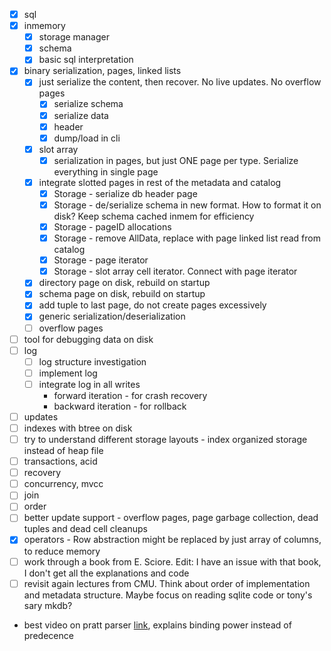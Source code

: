 * [x] sql
* [x] inmemory
    * [x] storage manager
    * [x] schema
    * [x] basic sql interpretation
* [x] binary serialization, pages, linked lists
    * [x] just serialize the content, then recover. No live updates. No overflow pages
        * [x] serialize schema
        * [x] serialize data
        * [x] header
        * [x] dump/load in cli
    * [x] slot array
        * [x] serialization in pages, but just ONE page per type. Serialize everything in single page
    * [x] integrate slotted pages in rest of the metadata and catalog
        * [x] Storage - serialize db header page
        * [x] Storage - de/serialize schema in new format. How to format it on disk? Keep schema cached inmem for efficiency
        * [x] Storage - pageID allocations
        * [x] Storage - remove AllData, replace with page linked list read from catalog
        * [x] Storage - page iterator
        * [x] Storage - slot array cell iterator. Connect with page iterator
    * [x] directory page on disk, rebuild on startup
    * [x] schema page on disk, rebuild on startup
    * [x] add tuple to last page, do not create pages excessively
    * [x] generic serialization/deserialization
    * [ ] overflow pages
* [ ] tool for debugging data on disk
* [ ] log
    * [ ] log structure investigation
    * [ ] implement log
    * [ ] integrate log in all writes
        * forward iteration - for crash recovery
        * backward iteration - for rollback
* [ ] updates
* [ ] indexes with btree on disk
* [ ] try to understand different storage layouts - index organized storage instead of heap file
* [ ] transactions, acid
* [ ] recovery
* [ ] concurrency, mvcc
* [ ] join
* [ ] order
* [ ] better update support - overflow pages, page garbage collection, dead tuples and dead cell cleanups 
* [x] operators - Row abstraction might be replaced by just array of columns, to reduce memory
* [ ] work through a book from E. Sciore. Edit: I have an issue with that book, I don't get all the explanations and code
* [ ] revisit again lectures from CMU. Think about order of implementation and metadata structure. Maybe focus on reading sqlite code or tony's sary mkdb?

* best video on pratt parser [link](https://www.youtube.com/watch?v=0c8b7YfsBKs), explains binding power instead of predecence
